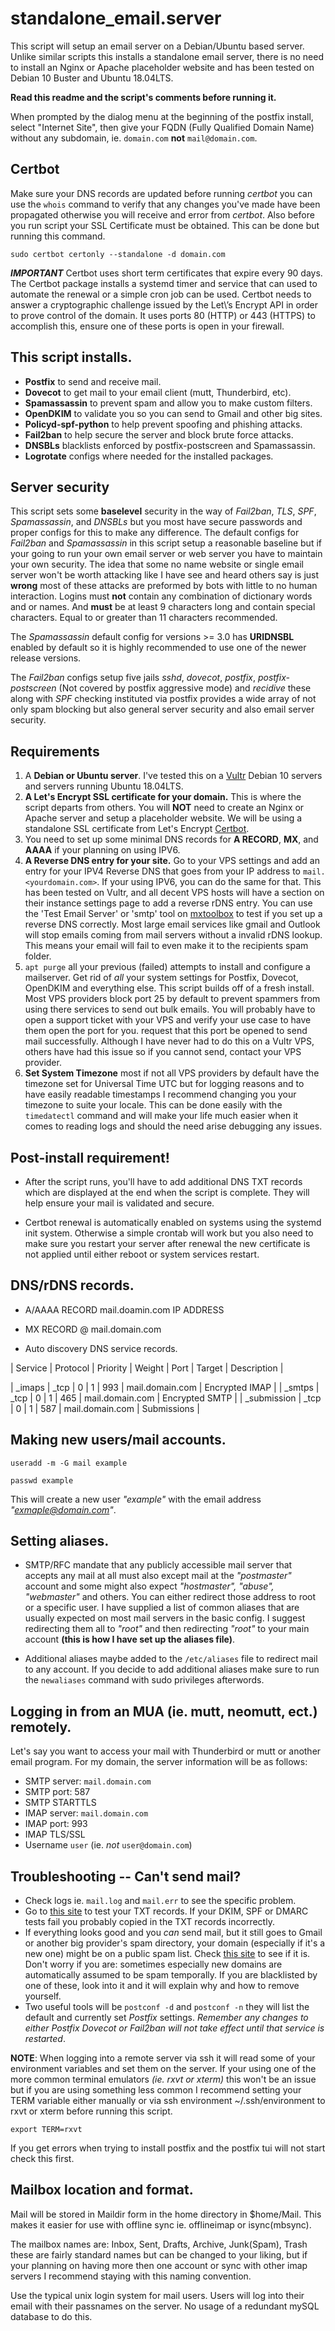 # standalone_email.server

This script will setup an email server on a Debian/Ubuntu based server.  Unlike
similar scripts this installs a standalone email server, there is no need to install
an Nginx or Apache placeholder website and has been tested on Debian 10 Buster
and Ubuntu 18.04LTS.

**Read this readme and the script's comments before running it.**

When prompted by the dialog menu at the beginning of the postfix install, select
"Internet Site", then give your FQDN (Fully Qualified Domain Name) without any
subdomain, ie. `domain.com` **not** `mail@domain.com`.

## Certbot

Make sure your DNS records are updated before running _certbot_ you can use the
`whois` command to verify that any changes you've made have been propagated
otherwise you will receive and error from _certbot_.  Also before you run script
your SSL Certificate must be obtained.  This can be done but running this
command.

`sudo certbot certonly --standalone -d domain.com`

***IMPORTANT*** Certbot uses short term certificates that expire every 90 days.
The Certbot package installs a systemd timer and service that can used to
automate the renewal or a simple cron job can be used.  Certbot needs to answer
a cryptographic challenge issued by the Let\’s Encrypt API in order to prove
control of the domain. It uses ports 80 (HTTP) or 443 (HTTPS) to accomplish this,
ensure one of these ports is open in your firewall.

## This script installs.

- **Postfix** to send and receive mail.
- **Dovecot** to get mail to your email client (mutt, Thunderbird, etc).
- **Spamassassin** to prevent spam and allow you to make custom filters.
- **OpenDKIM** to validate you so you can send to Gmail and other big sites.
- **Policyd-spf-python** to help prevent spoofing and phishing attacks.
- **Fail2ban** to help secure the server and block brute force attacks.
- **DNSBLs** blacklists enforced by postfix-postscreen and Spamassassin.
- **Logrotate** configs where needed for the installed packages.

## Server security

  This script sets some **baselevel** security in the way of _Fail2ban_, _TLS_,
  _SPF_, _Spamassassin_, and _DNSBLs_ but you most have secure passwords and
  proper configs for this to make any difference.  The default configs for
  _Fail2ban_ and _Spamassassin_ in this script setup a reasonable baseline but
  if your going to run your own email server or web server you have to maintain
  your own security.  The idea that some no name website or single email server
  won't be worth attacking like I have see and heard others say is just
  **wrong** most of these attacks are preformed by bots with little to no human
  interaction.  Logins must **not** contain any combination of dictionary words
  and or names.  And **must** be at least 9 characters long and contain special
  characters.  Equal to or greater than 11 characters recommended.

  The _Spamassassin_ default config for versions >= 3.0 has **URIDNSBL** enabled by
  default so it is highly recommended to use one of the newer release versions.

  The _Fail2ban_ configs setup five jails _sshd_, _dovecot_, _postfix_,
  _postfix-postscreen_ (Not covered by postfix aggressive mode) and _recidive_
  these along with _SPF_ checking instituted via postfix provides a wide
  array of not only spam blocking but also general server security and also email
  server security.

##  Requirements

 1. A **Debian or Ubuntu server**. I've tested this on a
    [Vultr](https://www.vultr.com/?ref=8637959) Debian 10 servers and servers running
    Ubuntu 18.04LTS.
 2. **A Let's Encrypt SSL certificate for your domain.** This is where the
	  script departs from others.  You will **NOT** need to create an Nginx or
    Apache server and setup a placeholder website.  We will be using a standalone SSL
    certificate from Let's Encrypt [Certbot](https://certbot.eff.org/).
 3. You need to set up some minimal DNS records for **A RECORD**, **MX**, and
    **AAAA** if your planning on using IPV6.
 4. **A Reverse DNS entry for your site.** Go to your VPS settings and add an
    entry for your IPV4 Reverse DNS that goes from your IP address to
    `mail.<yourdomain.com>`. If your using IPV6, you can do the same for
    that. This has been tested on Vultr, and all decent VPS hosts will have
    a section on their instance settings page to add a reverse rDNS entry.
    You can use the 'Test Email Server' or 'smtp' tool on
    [mxtoolbox](https://mxtoolbox.com/SuperTool.aspx) to test if you set up
    a reverse DNS correctly. Most large email services like gmail and Outlook
    will stop emails coming from mail servers without a invalid rDNS lookup.
    This means your email will fail to even make it to the recipients spam folder.
 5. `apt purge` all your previous (failed) attempts to install and configure a
    mailserver. Get rid of _all_ your system settings for Postfix, Dovecot,
    OpenDKIM and everything else. This script builds off of a fresh install.
    Most VPS providers block port 25 by default to prevent spammers from using
    there services to send out bulk emails. You will probably have to open a
    support ticket with your VPS and verify your use case to have them open the
    port for you.     request that this port be opened to send mail successfully. Although I have
    never had to do this on a Vultr VPS, others have had this issue so if you
    cannot send, contact your VPS provider.
 6. **Set System Timezone** most if not all VPS providers by default have the
    timezone set for Universal Time UTC but for logging reasons and to have easily
    readable timestamps I recommend changing you your timezone to suite your
    locale.  This can be done easily with the `timedatectl` command and will
    make your life much easier when it comes to reading logs and should the need
    arise debugging any issues.

## Post-install requirement!

- After the script runs, you'll have to add additional DNS TXT records which
  are displayed at the end when the script is complete. They will help ensure
  your mail is validated and secure.

- Certbot renewal is automatically enabled on systems using the systemd init
  system.  Otherwise a simple crontab will work but you also need to make sure
  you restart your server after renewal the new certificate is not applied until
  either reboot or system services restart.

## DNS/rDNS records.

- A/AAAA RECORD mail.doamin.com IP ADDRESS
- MX RECORD @ mail.domain.com

- Auto discovery DNS service records.


| Service     | Protocol | Priority | Weight | Port | Target          | Description    |

| _imaps      | _tcp     | 0        | 1      | 993  | mail.domain.com | Encrypted IMAP |
| _smtps      | _tcp     | 0        | 1      | 465  | mail.domain.com | Encrypted SMTP |
| _submission | _tcp     | 0        | 1      | 587  | mail.domain.com | Submissions    |

## Making new users/mail accounts.

`useradd -m -G mail example`

`passwd example`

This will create a new user *"example"* with the email address *"exmaple@domain.com"*.

## Setting aliases.

- SMTP/RFC mandate that any publicly accessible mail server that accepts any mail
  at all must also except mail at the *"postmaster"* account and some might also
  expect *"hostmaster", "abuse", "webmaster"* and others.  You can either
  redirect those address to root or a specific user.  I have supplied a list of
  common aliases that are usually expected on most mail servers in the basic
  config.  I suggest redirecting them all to *"root"* and then redirecting
  *"root"* to your main account **(this is how I have set up the aliases file)**.

- Additional aliases maybe added to the `/etc/aliases` file to redirect mail to
  any account.  If you decide to add additional aliases make sure to run the
  `newaliases` command with sudo privileges afterwords.

## Logging in from an MUA (ie. mutt, neomutt, ect.) remotely.

Let's say you want to access your mail with Thunderbird or mutt or another
email program. For my domain, the server information will be as follows:

- SMTP server: `mail.domain.com`
- SMTP port: 587
- SMTP STARTTLS
- IMAP server: `mail.domain.com`
- IMAP port: 993
- IMAP TLS/SSL
- Username `user` (ie. *not* `user@domain.com`)

## Troubleshooting -- Can't send mail?

- Check logs ie. `mail.log` and `mail.err` to see the specific problem.
- Go to [this site](https://appmaildev.com/en/dkim) to test your TXT records.
  If your DKIM, SPF or DMARC tests fail you probably copied in the TXT records
  incorrectly.
- If everything looks good and you *can* send mail, but it still goes to Gmail
  or another big provider's spam directory, your domain (especially if it's a
  new one) might be on a public spam list.  Check
  [this site](https://mxtoolbox.com/blacklists.aspx) to see if it is. Don't
  worry if you are: sometimes especially new domains are automatically assumed
  to be spam temporally. If you are blacklisted by one of these, look into it
  and it will explain why and how to remove yourself.
- Two useful tools will be `postconf -d` and `postconf -n` they will list the
  default and currently set *Postfix* settings.  *Remember any changes to either
  Postfix Dovecot or Fail2ban will not take effect until that service is
  restarted*.

**NOTE**: When logging into a remote server via ssh it will read some of your
environment variables and set them on the server.  If your using one of the more
common terminal emulators *(ie. rxvt or xterm)* this won't be an issue but if
you are using something less common I recommend setting your TERM variable
either manually or via ssh environment ~/.ssh/environment to rxvt or xterm
before running this script.

`export TERM=rxvt`

If you get errors when trying to install postfix and the postfix tui will not
start check this first.

## Mailbox location and format.

 Mail will be stored in Maildir form in the home directory in \$home/Mail.  This
 makes it easier for use with offline sync ie. offlineimap or isync(mbsync).

 The mailbox names are: Inbox, Sent, Drafts, Archive, Junk(Spam), Trash these are
 fairly standard names but can be changed to your liking, but if your planning
 on having more then one account or sync with other imap servers I recommend
 staying with this naming convention.

 Use the typical unix login system for mail users. Users will log into their
 email with their passnames on the server. No usage of a redundant mySQL
 database to do this.
